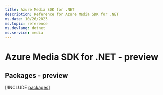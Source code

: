 ```yaml
---
title: Azure Media SDK for .NET
description: Reference for Azure Media SDK for .NET
ms.date: 10/26/2023
ms.topic: reference
ms.devlang: dotnet
ms.service: media
---
```

# Azure Media SDK for .NET - preview
## Packages - preview
[!INCLUDE [packages](media-index.md)]